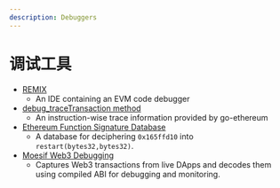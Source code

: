 ```yaml
---
description: Debuggers
---
```


# 调试工具

* [REMIX](https://github.com/ethereum/remix)
  * An IDE containing an EVM code debugger
* [debug\_traceTransaction method](https://github.com/ethereum/go-ethereum/wiki/Management-APIs#debug_tracetransaction)
  * An instruction-wise trace information provided by go-ethereum
* [Ethereum Function Signature Database](https://www.4byte.directory/)
  * A database for deciphering `0x165ffd10` into `restart(bytes32,bytes32)`.
* [Moesif Web3 Debugging](https://www.moesif.com/docs/platform/ethereum-web3/)
  * Captures Web3 transactions from live DApps and decodes them using compiled ABI for debugging and monitoring.


